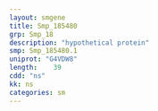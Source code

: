 ```yaml
---
layout: smgene
title: Smp_185480
grp: Smp_18
description: "hypothetical protein"
smp: Smp_185480.1
uniprot: "G4VDW8"
length:    39
cdd: "ns"
kk: ns
categories: sm
---
```

